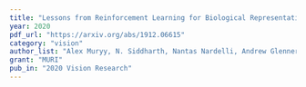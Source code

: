 ```yaml
---
title: "Lessons from Reinforcement Learning for Biological Representations of Space"
year: 2020
pdf_url: "https://arxiv.org/abs/1912.06615"
category: "vision"
author_list: "Alex Muryy, N. Siddharth, Nantas Nardelli, Andrew Glennerster, Philip H.S. Torr"
grant: "MURI"
pub_in: "2020 Vision Research"
---
```

